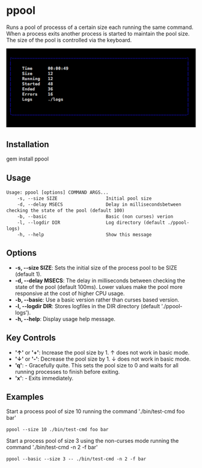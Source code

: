 # ppool

Runs a pool of processs of a certain size each running the same command.   When a process exits another process is started to maintain the pool size.   The size of the pool is controlled via the keyboard.

![Screenshot](/images/screenshot.png)

## Installation

gem install ppool

## Usage 

```
Usage: ppool [options] COMMAND ARGS...
    -s, --size SIZE                  Initial pool size
    -d, --delay MSECS                Delay in millisecondsbetween checking the state of the pool (default 100)
    -b, --basic                      Basic (non curses) verion
    -l, --logdir DIR                 Log directory (default ./ppool-logs)
    -h, --help                       Show this message
```

## Options 

* **-s, --size SIZE**: Sets the initial size of the process pool to be SIZE (default 1).
* **-d, --delay MSECS**: The delay in milliseconds between checking the state of the pool (default 100ms).  Lower values make the pool more responsive at the cost of higher CPU usage.
* **-b, --basic**: Use a basic version rather than curses based version.
* **-l, --logdir DIR**: Stores logfiles in the DIR directory (default './ppool-logs').
* **-h, --help**: Display usage help message.

## Key Controls

* **'&uarr;'** or **'+'**: Increase the pool size by 1.  &uarr; does not work in basic mode.
* **'&darr;'** or **'-'**: Decrease the pool size by 1. &darr; does not work in basic mode.
* **'q'**: - Gracefully quite.  This sets the pool size to 0 and waits for all running processes to finish before exiting.
* **'x'**: - Exits immediately.

## Examples 

Start a process pool of size 10 running the command './bin/test-cmd foo bar'
```
ppool --size 10 ./bin/test-cmd foo bar
```

Start a process pool of size 3 using the non-curses mode running the command './bin/test-cmd -n 2 -f bar'
```
ppool --basic --size 3 -- ./bin/test-cmd -n 2 -f bar
```


